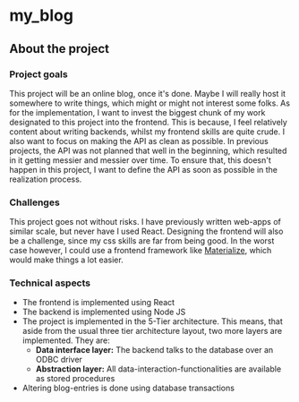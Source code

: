 # my_blog
## About the project
### Project goals
This project will be an online blog, once it's done. Maybe I will really host it somewhere to write
things, which might or might not interest some folks. As for the implementation, I want to invest the
biggest chunk of my work designated to this project into the frontend. This is because, I feel
relatively content about writing backends, whilst my frontend skills are quite crude. I also want
to focus on making the API as clean as possible. In previous projects, the API was not planned
that well in the beginning, which resulted in it getting messier and messier over time. To ensure
that, this doesn't happen in this project, I want to define the API as soon as possible in the
realization process.

### Challenges
This project goes not without risks. I have previously written web-apps of similar scale, but never
have I used React. Designing the frontend will also be a challenge, since my css skills are far from
being good. In the worst case however, I could use a frontend framework like
[Materialize](http://materializecss.com/), which would make things a lot easier.

### Technical aspects
- The frontend is implemented using React
- The backend is implemented using Node JS
- The project is implemented in the 5-Tier architecture. This means, that aside from the usual
three tier architecture layout, two more layers are implemented. They are:
  - __Data interface layer:__ The backend talks to the database over an ODBC driver
  - __Abstraction layer:__ All data-interaction-functionalities are available as stored procedures
- Altering blog-entries is done using database transactions
